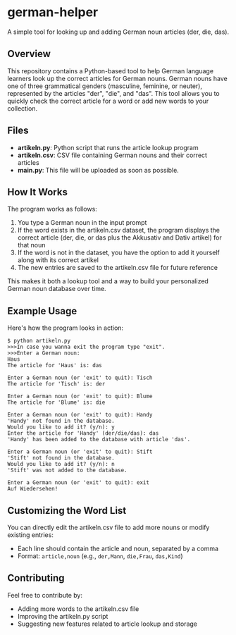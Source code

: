 # german-helper

A simple tool for looking up and adding German noun articles (der, die, das).

## Overview

This repository contains a Python-based tool to help German language learners look up the correct articles for German nouns. German nouns have one of three grammatical genders (masculine, feminine, or neuter), represented by the articles "der", "die", and "das". This tool allows you to quickly check the correct article for a word or add new words to your collection.

## Files

- **artikeln.py**: Python script that runs the article lookup program
- **artikeln.csv**: CSV file containing German nouns and their correct articles
- **main.py**: This file will be uploaded as soon as possible.

<!-- ## Usage

1. Ensure you have Python installed on your system
2. Clone the repository:
   ```
   git clone https://github.com/MehryarSadati/german-helper.git
   ```
3. Navigate to the repository folder:
   ```
   cd german-helper
   ```
4. Run the script:
   ```
   python artikeln.py
   ``` -->

## How It Works

The program works as follows:
1. You type a German noun in the input prompt
2. If the word exists in the artikeln.csv dataset, the program displays the correct article (der, die, or das plus the Akkusativ and Dativ artikel) for that noun
3. If the word is not in the dataset, you have the option to add it yourself along with its correct artikel
4. The new entries are saved to the artikeln.csv file for future reference

This makes it both a lookup tool and a way to build your personalized German noun database over time.

## Example Usage

Here's how the program looks in action:

```
$ python artikeln.py
>>>In case you wanna exit the program type "exit".
>>>Enter a German noun: 
Haus
The article for 'Haus' is: das

Enter a German noun (or 'exit' to quit): Tisch
The article for 'Tisch' is: der

Enter a German noun (or 'exit' to quit): Blume
The article for 'Blume' is: die

Enter a German noun (or 'exit' to quit): Handy
'Handy' not found in the database.
Would you like to add it? (y/n): y
Enter the article for 'Handy' (der/die/das): das
'Handy' has been added to the database with article 'das'.

Enter a German noun (or 'exit' to quit): Stift
'Stift' not found in the database.
Would you like to add it? (y/n): n
'Stift' was not added to the database.

Enter a German noun (or 'exit' to quit): exit
Auf Wiedersehen!
```

## Customizing the Word List

You can directly edit the artikeln.csv file to add more nouns or modify existing entries:
- Each line should contain the article and noun, separated by a comma
- Format: `article,noun` (e.g., `der,Mann`, `die,Frau`, `das,Kind`)

<!-- ## Requirements

- Python 3.x -->

## Contributing

Feel free to contribute by:
- Adding more words to the artikeln.csv file
- Improving the artikeln.py script
- Suggesting new features related to article lookup and storage

